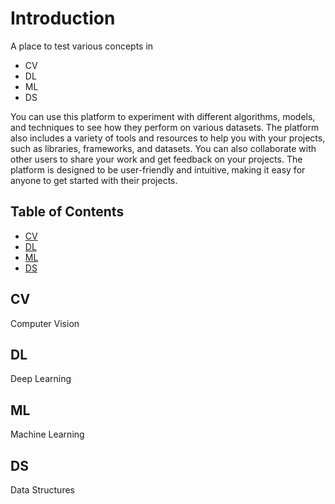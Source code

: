 # Introduction

A place to test various concepts in

- CV
- DL
- ML
- DS

You can use this platform to experiment with different algorithms, models, and techniques to see how they perform on various datasets. The platform also includes a variety of tools and resources to help you with your projects, such as libraries, frameworks, and datasets. You can also collaborate with other users to share your work and get feedback on your projects. The platform is designed to be user-friendly and intuitive, making it easy for anyone to get started with their projects.

## Table of Contents

- [CV](#cv)
- [DL](#dl)
- [ML](#ml)
- [DS](#ds)

## CV
Computer Vision

## DL
Deep Learning

## ML
Machine Learning

## DS
Data Structures
